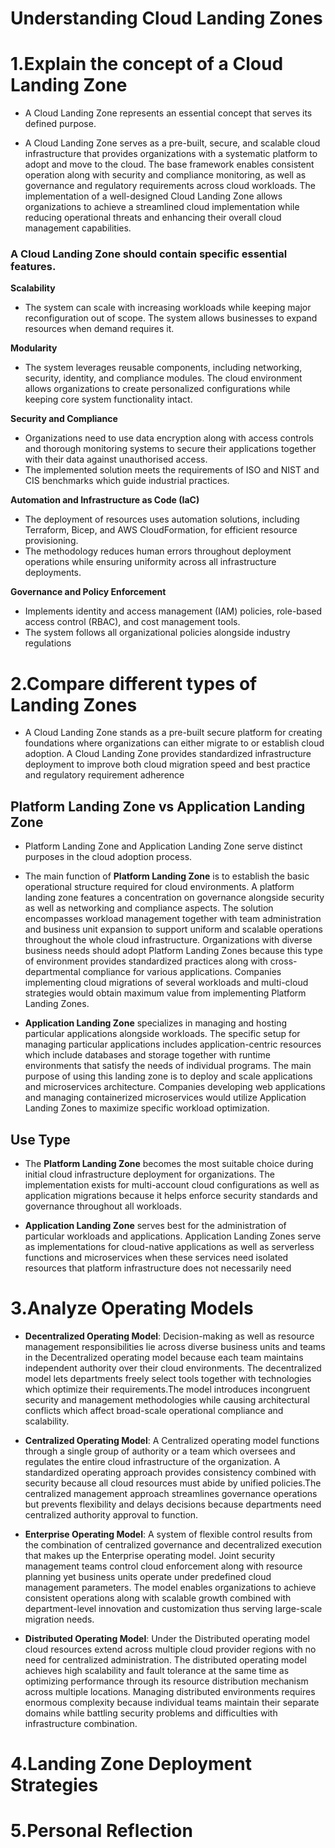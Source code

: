 # Understanding Cloud Landing Zones

# 1.Explain the concept of a Cloud Landing Zone

- A Cloud Landing Zone represents an essential concept that serves its defined purpose.

- A Cloud Landing Zone serves as a pre-built, secure, and scalable cloud infrastructure that provides organizations with a systematic platform to adopt and move to the cloud. The base framework enables consistent operation along with security and compliance monitoring, as well as governance and regulatory requirements across cloud workloads. The implementation of a well-designed Cloud Landing Zone allows organizations to achieve a streamlined cloud implementation while reducing operational threats and enhancing their overall cloud management capabilities.

### A Cloud Landing Zone should contain specific essential features.


**Scalability**
- The system can scale with increasing workloads while keeping major reconfiguration out of scope.
The system allows businesses to expand resources when demand requires it.

**Modularity**
- The system leverages reusable components, including networking, security, identity, and compliance modules.
The cloud environment allows organizations to create personalized configurations while keeping core system functionality intact.

**Security and Compliance**
- Organizations need to use data encryption along with access controls and thorough monitoring systems to secure their applications together with their data against unauthorised access.
- The implemented solution meets the requirements of ISO and NIST and CIS benchmarks which guide industrial practices.
  
**Automation and Infrastructure as Code (IaC)**
- The deployment of resources uses automation solutions, including Terraform, Bicep, and AWS CloudFormation, for efficient resource provisioning.
- The methodology reduces human errors throughout deployment operations while ensuring uniformity across all infrastructure deployments.

**Governance and Policy Enforcement**
- Implements identity and access management (IAM) policies, role-based access control (RBAC), and cost management tools.
- The system follows all organizational policies alongside industry regulations

# 2.Compare different types of Landing Zones

- A Cloud Landing Zone stands as a pre-built secure platform for creating foundations where organizations can either migrate to or establish cloud adoption. A Cloud Landing Zone provides standardized infrastructure deployment to improve both cloud migration speed and best practice and regulatory requirement adherence

## Platform Landing Zone vs Application Landing Zone

- Platform Landing Zone and Application Landing Zone serve distinct purposes in the cloud adoption process.

- The main function of **Platform Landing Zone** is to establish the basic operational structure required for cloud environments. A platform landing zone features a concentration on governance alongside security as well as networking and compliance aspects. The solution encompasses workload management together with team administration and business unit expansion to support uniform and scalable operations throughout the whole cloud infrastructure. Organizations with diverse business needs should adopt Platform Landing Zones because this type of environment provides standardized practices along with cross-departmental compliance for various applications. Companies implementing cloud migrations of several workloads and multi-cloud strategies would obtain maximum value from implementing Platform Landing Zones.

- **Application Landing Zone** specializes in managing and hosting particular applications alongside workloads. The specific setup for managing particular applications includes application-centric resources which include databases and storage together with runtime environments that satisfy the needs of individual programs. The main purpose of using this landing zone is to deploy and scale applications and microservices architecture. Companies developing web applications and managing containerized microservices would utilize Application Landing Zones to maximize specific workload optimization.

##  Use Type
- The **Platform Landing Zone** becomes the most suitable choice during initial cloud infrastructure deployment for organizations. The implementation exists for multi-account cloud configurations as well as application migrations because it helps enforce security standards and governance throughout all workloads.

- **Application Landing Zone** serves best for the administration of particular workloads and applications. Application Landing Zones serve as implementations for cloud-native applications as well as serverless functions and microservices when these services need isolated resources that platform infrastructure does not necessarily need

# 3.Analyze Operating Models

- **Decentralized Operating Model**:
Decision-making as well as resource management responsibilities lie across diverse business units and teams in the Decentralized operating model because each team maintains independent authority over their cloud environments. The decentralized model lets departments freely select tools together with technologies which optimize their requirements.The model introduces incongruent security and management methodologies while causing architectural conflicts which affect broad-scale operational compliance and scalability. 

- **Centralized Operating Model**:
A Centralized operating model functions through a single group of authority or a team which oversees and regulates the entire cloud infrastructure of the organization. A standardized operating approach provides consistency combined with security because all cloud resources must abide by unified policies.The centralized management approach streamlines governance operations but prevents flexibility and delays decisions because departments need centralized authority approval to function.

- **Enterprise Operating Model**:
A system of flexible control results from the combination of centralized governance and decentralized execution that makes up the Enterprise operating model. Joint security management teams control cloud enforcement along with resource planning yet business units operate under predefined cloud management parameters. The model enables organizations to achieve consistent operations along with scalable growth combined with department-level innovation and customization thus serving large-scale migration needs.

- **Distributed Operating Model**:
Under the Distributed operating model cloud resources extend across multiple cloud provider regions with no need for centralized administration. The distributed operating model achieves high scalability and fault tolerance at the same time as optimizing performance through its resource distribution mechanism across multiple locations. Managing distributed environments requires enormous complexity because individual teams maintain their separate domains while battling security problems and difficulties with infrastructure combination.



# 4.Landing Zone Deployment Strategies
# 5.Personal Reflection

